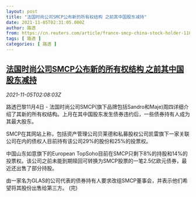 ```yaml
---
layout: post
title: "法国时尚公司SMCP公布新的所有权结构 之前其中国股东减持"
date: 2021-11-05T02:31:05.000Z
author: 路透
from: https://cn.reuters.com/article/france-smcp-china-stock-holder-1105-idCNKBS2HQ04X
tags: [ 路透 ]
categories: [ 路透 ]
---
```

<!--1636079465000-->
[法国时尚公司SMCP公布新的所有权结构 之前其中国股东减持](https://cn.reuters.com/article/france-smcp-china-stock-holder-1105-idCNKBS2HQ04X)
------

<div>
<div><i>2021-11-05T02:08:03Z</i></div><p>路透巴黎11月4日 - 法国时尚公司SMCP(旗下品牌包括Sandro和Maje)周四详细介绍了其新的所有权结构。上月在其中国股东发生债券违约后，一些债券持有人成为其最大股东。</p><p>SMCP在其网站上称，包括资产管理公司贝莱德和私募股权公司凯雷旗下一家关联公司在内的债权人目前持有该公司29%的股份和25%的投票权。</p><p>中国山东如意旗下的European TopSoho目前在SMCP只剩下8%的持股和14%的投票权。该公司之前未能到期赎回可转换为SMCP股票的一笔2.5亿欧元债券，最近还出售了部分持股。</p><p>由一家名为GLAS的公司代表的债券持有人要求改组SMCP董事会，并表示他们希望将其股份出售给第三方。 (完)</p>
</div>
